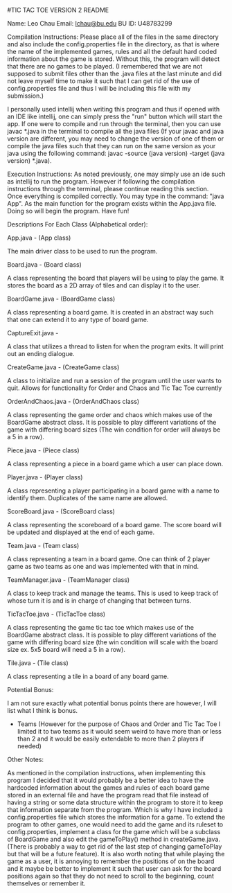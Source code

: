 #TIC TAC TOE VERSION 2 README

Name: Leo Chau
Email: lchau@bu.edu
BU ID: U48783299

Compilation Instructions:
Please place all of the files in the same directory and also include the config.properties file in the directory, as that is where the name of the implemented games, rules and all the default hard coded information about the game is stored. Without this, the program will detect that there are no games to be played. (I remembered that we are not supposed to submit files other than the .java files at the last minute and did not leave myself time to make it such that I can get rid of the use of config.properties file and thus I will be including this file with my submission.)

I personally used intellij when writing this program and thus if opened with an IDE like intellij, one can simply press the "run" button which will start the app. If one were to compile and run through the terminal, then you can use javac *.java in the terminal to compile all the java files (If your javac and java version are different, you may need to change the version of one of them or compile the java files such that they can run on the same version as your java using the following command: javac -source (java version) -target (java version) *.java).



Execution Instructions:
As noted previously, one may simply use an ide such as intellij to run the program.
However if following the compilation instructions through the terminal, please continue reading this section.
Once everything is compiled correctly. You may type in the command: "java App". As the main function for the program exists within the App.java file. Doing so will begin the program. Have fun!



Descriptions For Each Class (Alphabetical order):

App.java -
(App class)

The main driver class to be used to run the program.

Board.java - 
(Board class)

A class representing the board that players will be using to play the game. It stores the board as a 2D array of tiles and can display it to the user.

BoardGame.java -
(BoardGame class)

A class representing a board game. It is created in an abstract way such that one can extend it to any type of board game.

CaptureExit.java -

A class that utilizes a thread to listen for when the program exits. It will print out an ending dialogue.

CreateGame.java -
(CreateGame class)

A class to initialize and run a session of the program until the user wants to quit. Allows for functionality for Order and Chaos and Tic Tac Toe currently

OrderAndChaos.java -
(OrderAndChaos class)

A class representing the game order and chaos which makes use of the BoardGame abstract class. It is possible to play different variations of the game with differing board sizes (The win condition for order will always be a 5 in a row).

Piece.java -
(Piece class)

A class representing a piece in a board game which a user can place down.

Player.java -
(Player class)

A class representing a player participating in a board game with a name to identify them. Duplicates of the same name are allowed.

ScoreBoard.java -
(ScoreBoard class)

A class representing the scoreboard of a board game. The score board will be updated and displayed at the end of each game.

Team.java -
(Team class)

A class representing a team in a board game. One can think of 2 player game as two teams as one and was implemented with that in mind.

TeamManager.java -
(TeamManager class)

A class to keep track and manage the teams. This is used to keep track of whose turn it is and is in charge of changing that between turns.

TicTacToe.java - 
(TicTacToe class)

A class representing the game tic tac toe which makes use of the BoardGame abstract class. It is possible to play different variations of the game with differing board size (the win condition will scale with the board size ex. 5x5 board will need a 5 in a row).

Tile.java -
(Tile class)

A class representing a tile in a board of any board game. 


Potential Bonus:

I am not sure exactly what potential bonus points there are however, I will list what I think is bonus.

- Teams (However for the purpose of Chaos and Order and Tic Tac Toe I limited it to two teams as it would seem weird to have more than or less than 2 and it would be easily extendable to more than 2 players if needed)



Other Notes:

As mentioned in the compilation instructions, when implementing this program I decided that it would probably be a better idea to have the hardcoded information about the games and rules of each board game stored in an external file and have the program read that file instead of having a string or some data structure within the program to store it to keep that information separate from the program. Which is why I have included a config.properties file which stores the information for a game. To extend the program to other games, one would need to add the game and its ruleset to config.properties, implement a class for the game which will be a subclass of BoardGame and also edit the gameToPlay() method in createGame.java. (There is probably a way to get rid of the last step of changing gameToPlay but that will be a future feature). It is also worth noting that while playing the game as a user, it is annoying to remember the positions of on the board and it maybe be better to implement it such that user can ask for the board positions again so that they do not need to scroll to the beginning, count themselves or remember it.
